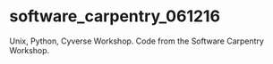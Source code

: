 # software_carpentry_061216
Unix, Python, Cyverse Workshop.
Code from the Software Carpentry Workshop.
